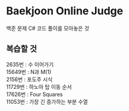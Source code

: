 # Baekjoon Online Judge
백준 문제 C# 코드 풀이를 모아놓은 것

## 복습할 것
2635번 : 수 이어가기 <br/>
15649번 : N과 M(1) <br/>
2156번 : 포도주 시식 <br/>
11729번 : 하노아 탑 이동 순서 <br/>
17626번 : Four Squares <br/>
11053번 : 가장 긴 증가하는 부분 수열 <br/>
